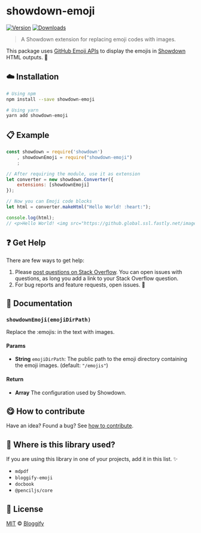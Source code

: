 <!-- Please do not edit this file. Edit the `blah` field in the `package.json` instead. If in doubt, open an issue. -->


















# showdown-emoji

 [![Version](https://img.shields.io/npm/v/showdown-emoji.svg)](https://www.npmjs.com/package/showdown-emoji) [![Downloads](https://img.shields.io/npm/dt/showdown-emoji.svg)](https://www.npmjs.com/package/showdown-emoji)







> A Showdown extension for replacing emoji codes with images.






This package uses [GitHub Emoji APIs](https://developer.github.com/v3/emojis/) to display the emojis in [Showdown](https://github.com/showdownjs/showdown) HTML outputs. :tada:












## :cloud: Installation

```sh
# Using npm
npm install --save showdown-emoji

# Using yarn
yarn add showdown-emoji
```













## :clipboard: Example



```js
const showdown = require('showdown')
    , showdownEmoji = require("showdown-emoji")
    ;

// After requiring the module, use it as extension
let converter = new showdown.Converter({
    extensions: [showdownEmoji]
});

// Now you can Emoji code blocks
let html = converter.makeHtml("Hello World! :heart:");

console.log(html);
// <p>Hello World! <img src="https://github.global.ssl.fastly.net/images/icons/emoji/heart.png?v5" alt=":heart:" title=":heart:" class="emoji-img emoji"</p>
```











## :question: Get Help

There are few ways to get help:



 1. Please [post questions on Stack Overflow](https://stackoverflow.com/questions/ask). You can open issues with questions, as long you add a link to your Stack Overflow question.
 2. For bug reports and feature requests, open issues. :bug:





## :memo: Documentation


### `showdownEmoji(emojiDirPath)`
Replace the :emojis: in the text with images.

#### Params

- **String** `emojiDirPath`: The public path to the emoji directory containing the emoji images. (default: `"/emojis"`)

#### Return
- **Array** The configuration used by Showdown.














## :yum: How to contribute
Have an idea? Found a bug? See [how to contribute][contributing].
















## :dizzy: Where is this library used?
If you are using this library in one of your projects, add it in this list. :sparkles:

 - `mdpdf`
 - `bloggify-emoji`
 - `docbook`
 - `@penciljs/core`











## :scroll: License

[MIT][license] © [Bloggify][website]






[license]: /LICENSE
[website]: https://bloggify.org
[contributing]: /CONTRIBUTING.md
[docs]: /DOCUMENTATION.md
